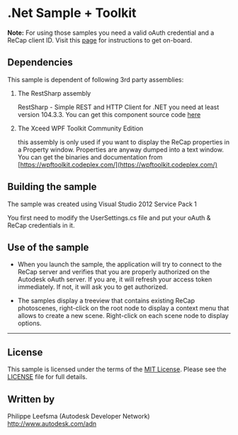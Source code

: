 .Net Sample + Toolkit
=======================

<b>Note:</b> For using those samples you need a valid oAuth credential and a ReCap client ID. Visit this [page](http://developer-recap-autodesk.github.io/) for instructions to get on-board.


Dependencies
--------------------
This sample is dependent of following 3rd party assemblies:

1. The RestSharp assembly

     RestSharp - Simple REST and HTTP Client for .NET
	 you need at least version 104.3.3. You can get this component source code [here](http://restsharp.org/)

2. The Xceed WPF Toolkit Community Edition

     this assembly is only used if you want to display the ReCap properties in a Property window. Properties are anyway dumped into a text window. 
	 You can get the binaries and documentation from [https://wpftoolkit.codeplex.com/](https://wpftoolkit.codeplex.com/)


Building the sample
---------------------------

The sample was created using Visual Studio 2012 Service Pack 1

You first need to modify the UserSettings.cs file and put your oAuth & ReCap credentials in it.
	 
Use of the sample
-------------------------

* When you launch the sample, the application will try to connect to the ReCap server and verifies that you are properly authorized on the Autodesk oAuth server. 
If you are, it will refresh your access token immediately. If not, it will ask you to get authorized. 

* The samples display a treeview that contains existing ReCap photoscenes, right-click on the root node to display a context menu that allows to create a new scene.
Right-click on each scene node to display options.


--------

## License

This sample is licensed under the terms of the [MIT License](http://opensource.org/licenses/MIT). Please see the [LICENSE](LICENSE) file for full details.


## Written by

Philippe Leefsma (Autodesk Developer Network)  
http://www.autodesk.com/adn  
